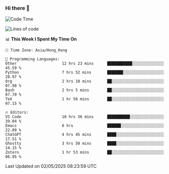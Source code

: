 ### Hi there 👋

<!--
**nicehiro/nicehiro** is a ✨ _special_ ✨ repository because its `README.md` (this file) appears on your GitHub profile.

Here are some ideas to get you started:

- 🔭 I’m currently working on ...
- 🌱 I’m currently learning ...
- 👯 I’m looking to collaborate on ...
- 🤔 I’m looking for help with ...
- 💬 Ask me about ...
- 📫 How to reach me: ...
- 😄 Pronouns: ...
- ⚡ Fun fact: ...
-->

<!--START_SECTION:waka-->
![Code Time](http://img.shields.io/badge/Code%20Time-606%20hrs%2040%20mins-blue)

![Lines of code](https://img.shields.io/badge/From%20Hello%20World%20I%27ve%20Written-1.7%20million%20lines%20of%20code-blue)

📊 **This Week I Spent My Time On** 

```text
🕑︎ Time Zone: Asia/Hong_Kong

💬 Programming Languages: 
Other                    12 hrs 23 mins      ███████████░░░░░░░░░░░░░░   45.59 % 
Python                   7 hrs 52 mins       ███████░░░░░░░░░░░░░░░░░░   28.97 % 
Org                      2 hrs 10 mins       ██░░░░░░░░░░░░░░░░░░░░░░░   07.98 % 
Bash                     2 hrs 5 mins        ██░░░░░░░░░░░░░░░░░░░░░░░   07.70 % 
TeX                      1 hr 56 mins        ██░░░░░░░░░░░░░░░░░░░░░░░   07.15 % 

🔥 Editors: 
VS Code                  10 hrs 36 mins      ██████████░░░░░░░░░░░░░░░   39.04 % 
Emacs                    6 hrs               ██████░░░░░░░░░░░░░░░░░░░   22.09 % 
ChatGPT                  4 hrs 45 mins       ████░░░░░░░░░░░░░░░░░░░░░   17.51 % 
Ghostty                  3 hrs 50 mins       ████░░░░░░░░░░░░░░░░░░░░░   14.15 % 
Zotero                   1 hr 53 mins        ██░░░░░░░░░░░░░░░░░░░░░░░   06.95 % 
```


 Last Updated on 02/05/2025 08:23:59 UTC
<!--END_SECTION:waka-->
